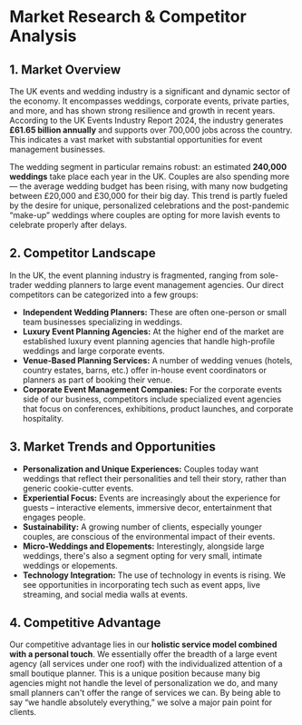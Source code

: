 # Market Research & Competitor Analysis

## 1. Market Overview

The UK events and wedding industry is a significant and dynamic sector of the economy. It encompasses weddings, corporate events, private parties, and more, and has shown strong resilience and growth in recent years. According to the UK Events Industry Report 2024, the industry generates **£61.65 billion annually** and supports over 700,000 jobs across the country. This indicates a vast market with substantial opportunities for event management businesses.

The wedding segment in particular remains robust: an estimated **240,000 weddings** take place each year in the UK. Couples are also spending more — the average wedding budget has been rising, with many now budgeting between £20,000 and £30,000 for their big day. This trend is partly fueled by the desire for unique, personalized celebrations and the post-pandemic “make-up” weddings where couples are opting for more lavish events to celebrate properly after delays.

## 2. Competitor Landscape

In the UK, the event planning industry is fragmented, ranging from sole-trader wedding planners to large event management agencies. Our direct competitors can be categorized into a few groups:

*   **Independent Wedding Planners:** These are often one-person or small team businesses specializing in weddings.
*   **Luxury Event Planning Agencies:** At the higher end of the market are established luxury event planning agencies that handle high-profile weddings and large corporate events.
*   **Venue-Based Planning Services:** A number of wedding venues (hotels, country estates, barns, etc.) offer in-house event coordinators or planners as part of booking their venue.
*   **Corporate Event Management Companies:** For the corporate events side of our business, competitors include specialized event agencies that focus on conferences, exhibitions, product launches, and corporate hospitality.

## 3. Market Trends and Opportunities

*   **Personalization and Unique Experiences:** Couples today want weddings that reflect their personalities and tell their story, rather than generic cookie-cutter events.
*   **Experiential Focus:** Events are increasingly about the experience for guests – interactive elements, immersive decor, entertainment that engages people.
*   **Sustainability:** A growing number of clients, especially younger couples, are conscious of the environmental impact of their events.
*   **Micro-Weddings and Elopements:** Interestingly, alongside large weddings, there's also a segment opting for very small, intimate weddings or elopements.
*   **Technology Integration:** The use of technology in events is rising. We see opportunities in incorporating tech such as event apps, live streaming, and social media walls at events.

## 4. Competitive Advantage

Our competitive advantage lies in our **holistic service model combined with a personal touch**. We essentially offer the breadth of a large event agency (all services under one roof) with the individualized attention of a small boutique planner. This is a unique position because many big agencies might not handle the level of personalization we do, and many small planners can't offer the range of services we can. By being able to say “we handle absolutely everything,” we solve a major pain point for clients.
